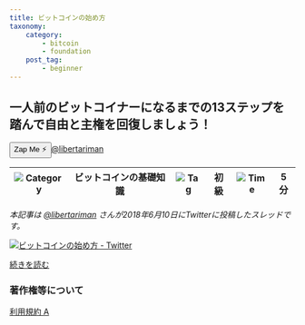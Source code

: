 ```yaml
---
title: ビットコインの始め方
taxonomy:
    category:
        - bitcoin
        - foundation
    post_tag:
        - beginner
---
```


## 一人前のビットコイナーになるまでの13ステップを踏んで自由と主権を回復しましょう！

<div><button class="zap-button" data-npub="npub16477vrdvula4dgwap3j0n3rqmwnyu0w9gpq3g5c33rf3a026le0sg24zx4" data-relays="wss://relay.damus.io,wss://relay.snort.social,wss://nostr.wine,wss://relay.nostr.band">Zap Me ⚡</button><a href="https://twitter.com/libertariman">@libertariman</a></div>

|  ![Category](/_images/category.png)  |  ビットコインの基礎知識  |  ![Tag](/_images/tag.png)  |  初級  | ![Time](/_images/timer.png)  |  5分  |
| ---- | ---- | ---- | ---- | ---- | ---- |

*本記事は [@libertariman](https://twitter.com/libertariman) さんが2018年6月10日にTwitterに投稿したスレッドです。*

[![ビットコインの始め方 - Twitter](/_images/how_to_become_a_bitcoiner_２.png)](https://twitter.com/libertariman/status/1335437254181810176?s=20)

[続きを読む](https://twitter.com/libertariman/status/1335437254181810176?s=20)

### 著作権等について
[利用規約 A](https://lostinbitcoin.jp/copyright/#uaa)
